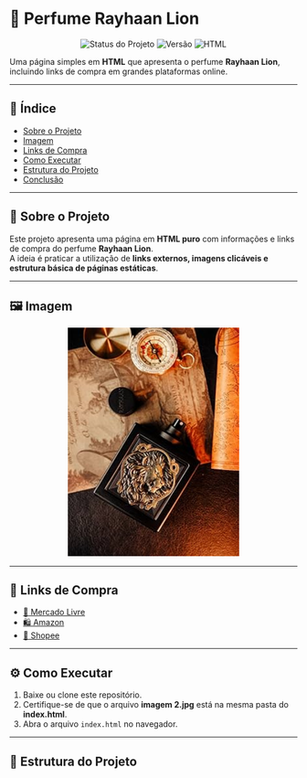 # 🦁 Perfume Rayhaan Lion

<p align="center">
  <img src="https://img.shields.io/badge/status-concluído-green?style=for-the-badge" alt="Status do Projeto">
  <img src="https://img.shields.io/badge/versão-1.0-blue?style=for-the-badge" alt="Versão">
  <img src="https://img.shields.io/badge/feito%20com-HTML-orange?style=for-the-badge" alt="HTML">
</p>

Uma página simples em **HTML** que apresenta o perfume **Rayhaan Lion**, incluindo links de compra em grandes plataformas online.

---

## 📌 Índice

- [Sobre o Projeto](#-sobre-o-projeto)
- [Imagem](#-imagem)
- [Links de Compra](#-links-de-compra)
- [Como Executar](#-como-executar)
- [Estrutura do Projeto](#-estrutura-do-projeto)
- [Conclusão](#-conclusão)

---

## 🧠 Sobre o Projeto

Este projeto apresenta uma página em **HTML puro** com informações e links de compra do perfume **Rayhaan Lion**.  
A ideia é praticar a utilização de **links externos, imagens clicáveis e estrutura básica de páginas estáticas**.

---

## 🖼️ Imagem

<p align="center">
  <img src="imagem 2.jpg" alt="Perfume Rayhaan Lion" width="300px">
</p>

---

## 🔗 Links de Compra

- [🛒 Mercado Livre](https://www.mercadolivre.com.br/perfume-rayhaan-lion-edp-100-ml/p/MLB51434741?matt_tool=18956390&utm_source=google_shopping&utm_medium=organic&pdp_filters=item_id%3AMLB5592409924&from=gshop)  
- [🛍️ Amazon](https://www.amazon.com.br/RAYHAAN-Lion-Parfum-Spray-homens/dp/B0DQFL8H9V)  
- [🦊 Shopee](https://shopee.com.br/product/263507505/23794305499?gads_t_sig=VTJGc2RHVmtYMTlxTFVSVVRrdENkVHQ3ZkZSUTMrR3pBWmZZNzdrcnRBM2FVZXRqNFJ3T1BXVWxYUGxBMnlaU2NJMUk1SjMrZFN6MlRxL3NseDVyUkRTQmcwMWtqRWVEWkpyb2tmNnRZVHVlUjdGTEJtZnJrbTBOWFBzVzF4M2NuczlRWXVyMmNwRFRLdVNrMk1TdUF3PT0)  

---

## ⚙️ Como Executar

1. Baixe ou clone este repositório.  
2. Certifique-se de que o arquivo **imagem 2.jpg** está na mesma pasta do **index.html**.  
3. Abra o arquivo `index.html` no navegador.  

---

## 📂 Estrutura do Projeto

